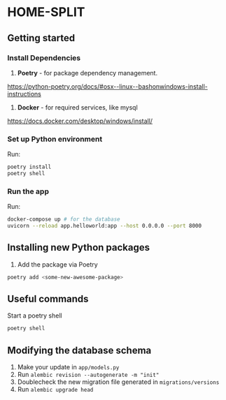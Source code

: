 # HOME-SPLIT
## Getting started

### Install Dependencies
1. **Poetry** - for package dependency management.

https://python-poetry.org/docs/#osx--linux--bashonwindows-install-instructions

1. **Docker** - for required services, like mysql

https://docs.docker.com/desktop/windows/install/

### Set up Python environment
Run:
```bash
poetry install
poetry shell
```

### Run the app
Run:
```bash
docker-compose up # for the database
uvicorn --reload app.helloworld:app --host 0.0.0.0 --port 8000
```
## Installing new Python packages
1. Add the package via Poetry
``` bash
poetry add <some-new-awesome-package>
```

## Useful commands
Start a poetry shell
```bash
poetry shell
```

## Modifying the database schema
1. Make your update in `app/models.py`
2. Run `alembic revision --autogenerate -m "init"`
3. Doublecheck the new migration file generated in `migrations/versions`
4. Run `alembic upgrade head`